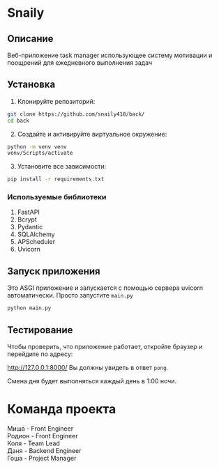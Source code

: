 # Snaily

## Описание

Веб-приложение task manager использующее систему мотивации и поощрений для ежедневного выполнения задач

## Установка

1. Клонируйте репозиторий:

```sh
git clone https://github.com/snaily418/back/
cd back
```

2. Создайте и активируйте виртуальное окружение:

```sh
python -m venv venv
venv/Scripts/activate
```

3. Установите все зависимости:

```sh
pip install -r requirements.txt
```

### Используемые библиотеки

1. FastAPI
2. Bcrypt
3. Pydantic
4. SQLAlchemy
5. APScheduler
6. Uvicorn

## Запуск приложения

Это ASGI приложение и запускается с помощью сервера uvicorn автоматически. Просто запустите `main.py`

```sh
python main.py
```

## Тестирование

Чтобы проверить, что приложение работает, откройте браузер и перейдите по адресу:

http://127.0.0.1:8000/
Вы должны увидеть в ответ `pong`.

Смена дня будет выполняться каждый день в 1:00 ночи.

# Команда проекта

Миша - Front Engineer \
Родион - Front Engineer \
Коля - Team Lead \
Даня - Backend Engineer \
Гоша - Project Manager
